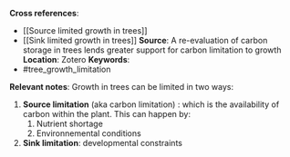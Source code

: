 **Cross references**: 
- [[Source limited growth in trees]]
- [[Sink limited growth in trees]]
**Source**: A re-evaluation of carbon storage in trees lends greater support for carbon limitation to growth
**Location**: Zotero
**Keywords**: 
- #tree_growth_limitation

**Relevant notes**:
Growth in trees can be limited in two ways: 
1. **Source limitation** (aka carbon limitation) : which is the availability of carbon within the plant. This can happen by: 
	1. Nutrient shortage
	2. Environnemental conditions
2. **Sink limitation**: developmental constraints 

